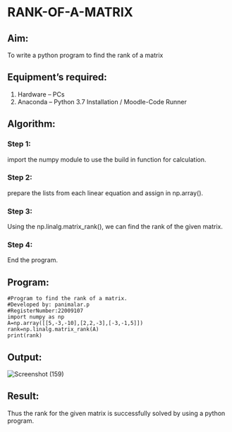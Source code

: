 # RANK-OF-A-MATRIX
## Aim:
To write a python program to find the rank of a matrix
## Equipment’s required:
1. 	Hardware – PCs
2. 	Anaconda – Python 3.7 Installation / Moodle-Code Runner
## Algorithm:
### Step 1: 
import the numpy module to use the build in function for calculation.
### Step 2: 
prepare the lists from each linear equation and assign in np.array().
### Step 3:
Using the np.linalg.matrix_rank(), we can find the rank of the given matrix.
### Step 4: 
End the program.

## Program:
~~~
#Program to find the rank of a matrix.
#Developed by: panimalar.p
#RegisterNumber:22009107
import numpy as np
A=np.array([[5,-3,-10],[2,2,-3],[-3,-1,5]])
rank=np.linalg.matrix_rank(A)
print(rank)
~~~

## Output:

![Screenshot (159)](https://user-images.githubusercontent.com/121490826/214577976-500b42b9-7176-4eaa-b24b-c45197a93790.png)

## Result:
Thus the rank for the given matrix is successfully solved by  using a python program.

